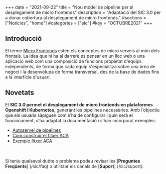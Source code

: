 +++
date        = "2021-09-22"
title       = "Nou model de pipeline per al desplegament de micro frontends"
description = "Adaptació del SIC 3.0 per a donar cobertura al desplegament de micro frontends."
#sections    = ["Notícies", "home"]
#categories  = ["sic"]
#key         = "OCTUBRE2021"
+++

## Introducció

El terme [Micro Frontends](https://micro-frontends.org/) estén els conceptes de micro serveis al món dels frontals.
La idea que hi ha al darrere és pensar en un lloc web o una aplicació web com una composició de funcions propietat
d'equips independents, de forma que cada equip s'especialitza sobre una àrea de negoci i la desenvolupa
de forma transversal, des de la base de dades fins a la interfície d'usuari.


## Novetats

El **SIC 3.0 permet el desplegament de micro frontends en plataformes Openshift i Kubernetes**, generant
les pipelines necessàries. Amb l’objectiu que els usuaris sàpiguen com s’ha de configurar i quin serà el funcionament,
s’ha adaptat la documentació i s’han incorporat exemples:

- [Autoservei de pipelines](/sic30-serveis/autoservei-pipelines/)
- [Com construir el fitxer ACA](/sic30-guies/fitxer-aca/)
- [Exemple fitxer ACA](/related/sic/3.0/aca_const_despl_microfrontend_openshift.yml)

<br/><br/>
Si teniu qualsevol dubte o problema podeu revisar les [**Preguntes Freqüents**] (/sic/faq) o utilitzar els canals de [**Suport**] (/sic/suport).